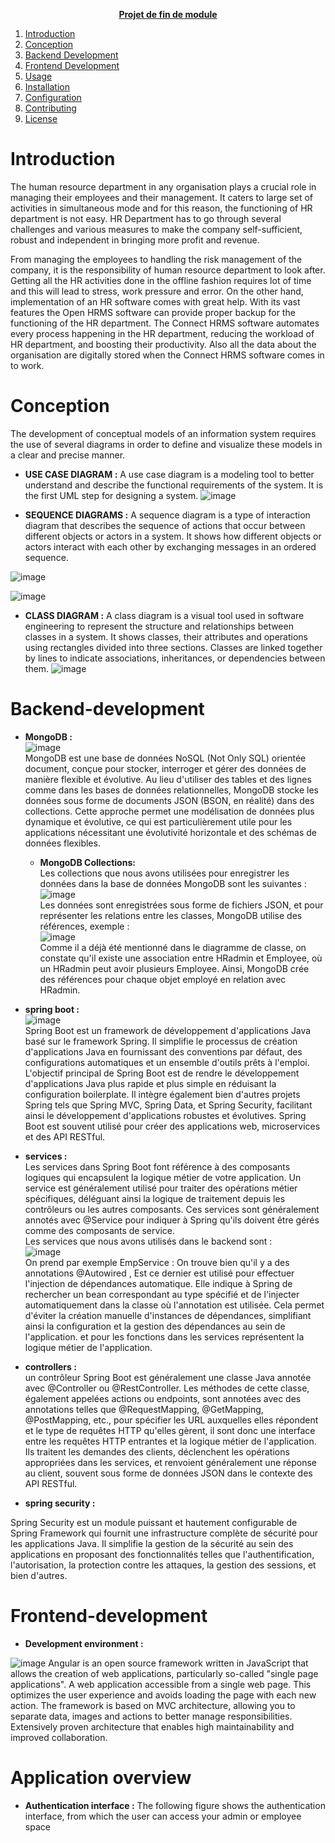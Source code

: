 <u><p align="center"><strong>Projet de fin de module</strong></p></u>
 

1. [Introduction](#introduction)
2. [Conception](#conception)
3. [Backend Development](#backend-development)
4. [Frontend Development](#frontend-development)
5. [Usage](#usage)
6. [Installation](#installation)
7. [Configuration](#configuration)
8. [Contributing](#contributing)
9. [License](#license)

# Introduction
The human resource department in any organisation plays a crucial role in managing their employees and their management. It caters to large set of activities in simultaneous mode and for this reason, the functioning of HR department is not easy. HR Department has to go through several challenges and various measures to make the company self-sufficient, robust and independent in bringing more profit and revenue.

From managing the employees to handling the risk management of the company, it is the responsibility of human resource department to look after. Getting all the HR activities done in the offline fashion requires lot of time and this will lead to stress, work pressure and error. On the other hand, implementation of an HR software comes with great help. With its vast features the Open HRMS software can provide proper backup for the functioning of the HR department. The Connect HRMS software automates every process happening in the HR department, reducing the workload of HR department, and boosting their productivity. Also all the data about the organisation are digitally stored when the Connect HRMS software comes in to work.

# Conception
The development of conceptual models of an information system requires the use of several diagrams in order to define and visualize these models in a clear and precise manner.

- __USE CASE DIAGRAM :__
A use case diagram is a modeling tool to better understand and describe the functional requirements of the system. It is the first UML step for designing a system.
![image](https://github.com/FatimaZohraHy/RH-web-app/assets/128602766/175cfa4f-14a3-4c54-a0aa-65bf7a68b508)


- __SEQUENCE DIAGRAMS :__
A sequence diagram is a type of interaction diagram that describes the sequence of actions that occur between different objects or actors in a system. It shows how different objects or actors interact with each other by exchanging messages in an ordered sequence.

![image](https://github.com/FatimaZohraHy/RH-web-app/assets/128602766/25d9314c-5fa9-4c23-be11-bdea9b2c2774)



![image](https://github.com/FatimaZohraHy/RH-web-app/assets/128602766/90a3c532-16f9-430d-8191-7a859b84589e)

- __CLASS DIAGRAM :__
A class diagram is a visual tool used in software engineering to represent the structure and relationships between classes in a system. It shows classes, their attributes and operations using rectangles divided into three sections. Classes are linked together by lines to indicate associations, inheritances, or dependencies between them.
![image](https://github.com/FatimaZohraHy/RH-web-app/assets/128602766/b5a2bc40-e740-48e2-b627-7e0657ab1f6a)
# Backend-development
- __MongoDB :__<br>
  ![image](https://github.com/FatimaZohraHy/RH-web-app/assets/128602766/3cf82906-6a33-4c9c-9838-77752edba38b) <br>
MongoDB est une base de données NoSQL (Not Only SQL) orientée document, conçue pour stocker, interroger et gérer des données de manière flexible et évolutive. Au lieu d'utiliser des tables et des lignes comme dans les bases de données relationnelles, MongoDB stocke les données sous forme de documents JSON (BSON, en réalité) dans des collections. Cette approche permet une modélisation de données plus dynamique et évolutive, ce qui est particulièrement utile pour les applications nécessitant une évolutivité horizontale et des schémas de données flexibles.<br>
  - __MongoDB Collections:__<br>
    Les collections que nous avons utilisées pour enregistrer les données dans la base de données MongoDB sont les suivantes :<br>
    ![image](https://github.com/FatimaZohraHy/RH-web-app/assets/128602766/6ba80dff-54e2-4b3a-960a-2841d4afbb15)<br>
Les données sont enregistrées sous forme de fichiers JSON, et pour représenter les relations entre les classes, MongoDB utilise des références, exemple :<br>
![image](https://github.com/FatimaZohraHy/RH-web-app/assets/128602766/d31cbdc9-bf13-457c-8986-a35fa2e3e803)<br>
Comme il a déjà été mentionné dans le diagramme de classe, on constate qu'il existe une association entre HRadmin et Employee, où un HRadmin peut avoir plusieurs Employee. Ainsi, MongoDB crée des références pour chaque objet employé en relation avec HRadmin.<br>

- __spring boot :__<br>
![image](https://github.com/FatimaZohraHy/RH-web-app/assets/128602766/9c4cc74c-5c67-4fca-b2eb-780004b374e6)<br>
Spring Boot est un framework de développement d'applications Java basé sur le framework Spring. Il simplifie le processus de création d'applications Java en fournissant des conventions par défaut, des configurations automatiques et un ensemble d'outils prêts à l'emploi. L'objectif principal de Spring Boot est de rendre le développement d'applications Java plus rapide et plus simple en réduisant la configuration boilerplate. Il intègre également bien d'autres projets Spring tels que Spring MVC, Spring Data, et Spring Security, facilitant ainsi le développement d'applications robustes et évolutives. Spring Boot est souvent utilisé pour créer des applications web, microservices et des API RESTful.
- __services :__<br>
Les services dans Spring Boot font référence à des composants logiques qui encapsulent la logique métier de votre application. Un service est généralement utilisé pour traiter des opérations métier spécifiques, déléguant ainsi la logique de traitement depuis les contrôleurs ou les autres composants. Ces services sont généralement annotés avec @Service pour indiquer à Spring qu'ils doivent être gérés comme des composants de service.<br>
Les services que nous avons utilisés dans le backend sont :<br>
![image](https://github.com/FatimaZohraHy/RH-web-app/assets/128602766/03868505-769b-4cc4-89d8-360ddba45c1d)<br>
On prend par exemple EmpService :
On trouve bien qu'il y a des annotations @Autowired , Est ce dernier est utilisé pour effectuer l'injection de dépendances automatique. Elle indique à Spring de rechercher un bean correspondant au type spécifié et de l'injecter automatiquement dans la classe où l'annotation est utilisée. Cela permet d'éviter la création manuelle d'instances de dépendances, simplifiant ainsi la configuration et la gestion des dépendances au sein de l'application.
et pour les fonctions dans les services représentent la logique métier de l'application.<br>

- __controllers :__<br>
un contrôleur Spring Boot est généralement une classe Java annotée avec @Controller ou @RestController. Les méthodes de cette classe, également appelées actions ou endpoints, sont annotées avec des annotations telles que @RequestMapping, @GetMapping, @PostMapping, etc., pour spécifier les URL auxquelles elles répondent et le type de requêtes HTTP qu'elles gèrent, il sont donc une interface entre les requêtes HTTP entrantes et la logique métier de l'application. Ils traitent les demandes des clients, déclenchent les opérations appropriées dans les services, et renvoient généralement une réponse au client, souvent sous forme de données JSON dans le contexte des API RESTful.

- __spring security :__<br>

Spring Security est un module puissant et hautement configurable de Spring Framework qui fournit une infrastructure complète de sécurité pour les applications Java. Il simplifie la gestion de la sécurité au sein des applications en proposant des fonctionnalités telles que l'authentification, l'autorisation, la protection contre les attaques, la gestion des sessions, et bien d'autres.<br>


# Frontend-development
- __Development environment :__
 
![image](https://github.com/FatimaZohraHy/RH-web-app/assets/118858857/c6ca085e-2a87-4bc8-b8bf-9c9991bb9075)
Angular is an open source framework written in JavaScript that allows the creation of web applications, particularly so-called "single page applications". A web application accessible from a single web page. This optimizes the user experience and avoids loading the page with each new action. The framework is based on MVC architecture, allowing you to separate data, images and actions to better manage responsibilities. Extensively proven architecture that enables high maintainability and improved collaboration.
# Application overview
- __Authentication interface :__
The following figure shows the authentication interface, from which the user can
access your admin or employee space

